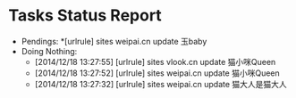 Tasks Status Report
============

* Pendings:
    *[urlrule] sites weipai.cn update 玉baby
* Doing Nothing:
    * [2014/12/18 13:27:55] [urlrule] sites vlook.cn update 猫小咪Queen
    * [2014/12/18 13:27:52] [urlrule] sites weipai.cn update 猫小咪Queen
    * [2014/12/18 13:27:32] [urlrule] sites weipai.cn update 猫大人是猫大人
